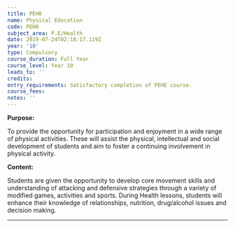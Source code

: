 ```yaml
---
title: PEH0
name: Physical Education
code: PEH0
subject_area: P.E/Health
date: 2019-07-24T02:18:17.119Z
year: '10'
type: Compulsory
course_duration: Full Year
course_level: Year 10
leads_to: ''
credits:
entry_requirements: Satisfactory completion of PEHE course.
course_fees: 
notes: ''
---
```

**Purpose:** 

To provide the opportunity for participation and enjoyment in a wide range of physical activities. These will assist the physical, intellectual and social development of students and aim to foster a continuing involvement in physical activity.

**Content:**

Students are given the opportunity to develop core movement skills and understanding of attacking and defensive strategies through a variety of modified games, activities and sports. During Health lessons, students will enhance their knowledge of relationships, nutrition, drug/alcohol issues and decision making.

****
